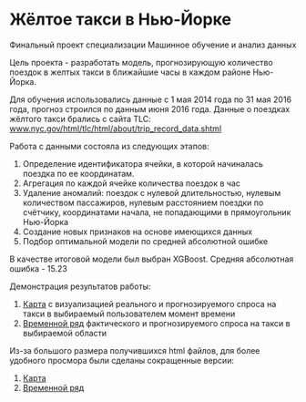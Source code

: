 # Жёлтое такси в Нью-Йорке
Финальный проект специализации Машинное обучение и анализ данных

Цель проекта - разработать модель, прогнозирующую количество поездок в желтых такси в ближайшие часы в каждом районе Нью-Йорка.

Для обучения использовались данные с 1 мая 2014 года по 31 мая 2016 года, прогноз строился по данным июня 2016 года.
Данные о поездках жёлтого такси брались с сайта TLC: www.nyc.gov/html/tlc/html/about/trip_record_data.shtml

Работа с данными состояла из следующих этапов:
1) Определение идентификатора ячейки, в которой начиналась поездка по ее координатам.
2) Агрегация по каждой ячейке количества поездок в час
3) Удаление аномалий: поездок с нулевой длительностью, нулевым количеством пассажиров, нулевым расстоянием поездки по счётчику, координатами начала, не попадающими в прямоугольник Нью-Йорка
4) Создание новых признаков на основе имеющихся данных
5) Подбор оптимальной модели по средней абсолютной ошибке

В качестве итоговой модели был выбран XGBoost. Средняя абсолютная ошибка - 15.23

Демонстрация результатов работы:
1) [Карта](https://github.com/bakaydmitry/nytaxi/blob/master/map.html) с визуализацией реального и прогнозируемого спроса на такси в выбираемый пользователем момент времени
2) [Временной ряд](https://github.com/bakaydmitry/nytaxi/blob/master/curves.html) фактического и прогнозируемого спроса на такси в выбираемой области

Из-за большого размера получившихся html файлов, для более удобного просмора были сделаны сокращенные версии:
1) [Карта](https://github.com/bakaydmitry/nytaxi/blob/master/map_light.html)
2) [Временной ряд](https://github.com/bakaydmitry/nytaxi/blob/master/curves_light.html)
